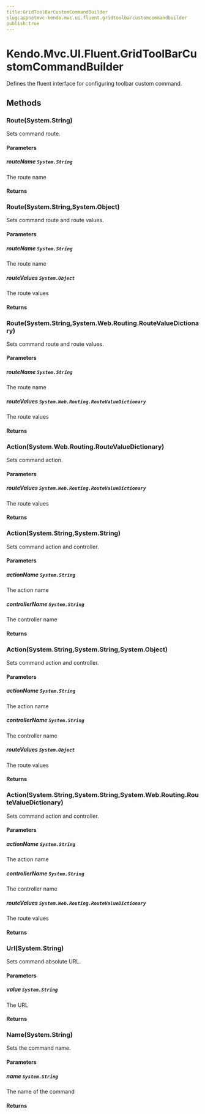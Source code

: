 ```yaml
---
title:GridToolBarCustomCommandBuilder
slug:aspnetmvc-kendo.mvc.ui.fluent.gridtoolbarcustomcommandbuilder
publish:true
---
```


# Kendo.Mvc.UI.Fluent.GridToolBarCustomCommandBuilder
Defines the fluent interface for configuring toolbar custom command.



## Methods

### Route(System.String)
Sets command route.


#### Parameters

##### routeName `System.String`
The route name



#### Returns



### Route(System.String,System.Object)
Sets command route and route values.


#### Parameters

##### routeName `System.String`
The route name

##### routeValues `System.Object`
The route values



#### Returns



### Route(System.String,System.Web.Routing.RouteValueDictionary)
Sets command route and route values.


#### Parameters

##### routeName `System.String`
The route name

##### routeValues `System.Web.Routing.RouteValueDictionary`
The route values



#### Returns



### Action(System.Web.Routing.RouteValueDictionary)
Sets command action.


#### Parameters

##### routeValues `System.Web.Routing.RouteValueDictionary`
The route values



#### Returns



### Action(System.String,System.String)
Sets command action and controller.


#### Parameters

##### actionName `System.String`
The action name

##### controllerName `System.String`
The controller name



#### Returns



### Action(System.String,System.String,System.Object)
Sets command action and controller.


#### Parameters

##### actionName `System.String`
The action name

##### controllerName `System.String`
The controller name

##### routeValues `System.Object`
The route values



#### Returns



### Action(System.String,System.String,System.Web.Routing.RouteValueDictionary)
Sets command action and controller.


#### Parameters

##### actionName `System.String`
The action name

##### controllerName `System.String`
The controller name

##### routeValues `System.Web.Routing.RouteValueDictionary`
The route values



#### Returns



### Url(System.String)
Sets command absolute URL.


#### Parameters

##### value `System.String`
The URL



#### Returns



### Name(System.String)
Sets the command name.


#### Parameters

##### name `System.String`
The name of the command



#### Returns




